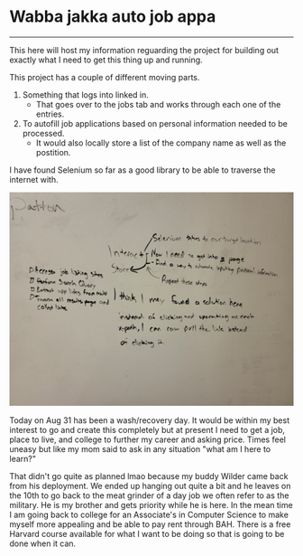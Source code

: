 # Wabba jakka auto job appa

----------

This here will host my information reguarding the project for building out exactly what I need to get this thing up and running.

This project has a couple of different moving parts.
1. Something that logs into linked in.
    - That goes over to the jobs tab and works through each one of the entries.
2. To autofill job applications based on personal information needed to be processed.
    - It would also locally store a list of the company name as well as the postition.

I have found Selenium so far as a good library to be able to traverse the internet with.

<img src="20220829_115931.jpg">

Today on Aug 31 has been a wash/recovery day. It would be within my best interest to go and create this completely but at present I need to get a job, place to live, and college to further my career and asking price. Times feel uneasy but like my mom said to ask in any situation "what am I here to learn?"

That didn't go quite as planned lmao because my buddy Wilder came back from his deployment. We ended up hanging out quite a bit and he leaves on the 10th to go back to the meat grinder of a day job we often refer to as the military. He is my brother and gets priority while he is here. In the mean time I am going back to college for an Associate's in Computer Science to make myself more appealing and be able to pay rent through BAH. There is a free Harvard course available for what I want to be doing so that is going to be done when it can.
